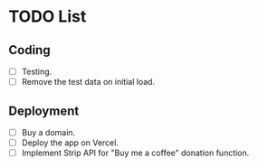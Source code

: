 # TODO List

## Coding

- [ ] Testing.
- [ ] Remove the test data on initial load.

## Deployment

- [ ] Buy a domain.
- [ ] Deploy the app on Vercel.
- [ ] Implement Strip API for "Buy me a coffee" donation function.
